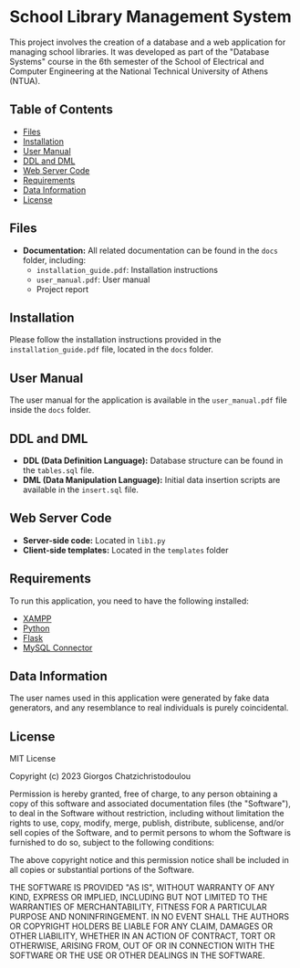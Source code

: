 # School Library Management System

This project involves the creation of a database and a web application for managing school libraries. It was developed as part of the "Database Systems" course in the 6th semester of the School of Electrical and Computer Engineering at the National Technical University of Athens (NTUA).

## Table of Contents
- [Files](#files)
- [Installation](#installation)
- [User Manual](#user-manual)
- [DDL and DML](#ddl-and-dml)
- [Web Server Code](#web-server-code)
- [Requirements](#requirements)
- [Data Information](#data-information)
- [License](#license)

## Files

- **Documentation:** All related documentation can be found in the `docs` folder, including:
  - `installation_guide.pdf`: Installation instructions
  - `user_manual.pdf`: User manual
  - Project report

## Installation

Please follow the installation instructions provided in the `installation_guide.pdf` file, located in the `docs` folder.

## User Manual

The user manual for the application is available in the `user_manual.pdf` file inside the `docs` folder.

## DDL and DML

- **DDL (Data Definition Language):** Database structure can be found in the `tables.sql` file.
- **DML (Data Manipulation Language):** Initial data insertion scripts are available in the `insert.sql` file.

## Web Server Code

- **Server-side code:** Located in `lib1.py`
- **Client-side templates:** Located in the `templates` folder

## Requirements

To run this application, you need to have the following installed:

- [XAMPP](https://www.apachefriends.org/index.html)
- [Python](https://www.python.org/)
- [Flask](https://flask.palletsprojects.com/)
- [MySQL Connector](https://pypi.org/project/mysql-connector-python/)

## Data Information

The user names used in this application were generated by fake data generators, and any resemblance to real individuals is purely coincidental.

## License

MIT License

Copyright (c) 2023 Giorgos Chatzichristodoulou

Permission is hereby granted, free of charge, to any person obtaining a copy
of this software and associated documentation files (the "Software"), to deal
in the Software without restriction, including without limitation the rights
to use, copy, modify, merge, publish, distribute, sublicense, and/or sell
copies of the Software, and to permit persons to whom the Software is
furnished to do so, subject to the following conditions:

The above copyright notice and this permission notice shall be included in all
copies or substantial portions of the Software.

THE SOFTWARE IS PROVIDED "AS IS", WITHOUT WARRANTY OF ANY KIND, EXPRESS OR
IMPLIED, INCLUDING BUT NOT LIMITED TO THE WARRANTIES OF MERCHANTABILITY,
FITNESS FOR A PARTICULAR PURPOSE AND NONINFRINGEMENT. IN NO EVENT SHALL THE
AUTHORS OR COPYRIGHT HOLDERS BE LIABLE FOR ANY CLAIM, DAMAGES OR OTHER
LIABILITY, WHETHER IN AN ACTION OF CONTRACT, TORT OR OTHERWISE, ARISING FROM,
OUT OF OR IN CONNECTION WITH THE SOFTWARE OR THE USE OR OTHER DEALINGS IN THE
SOFTWARE.
